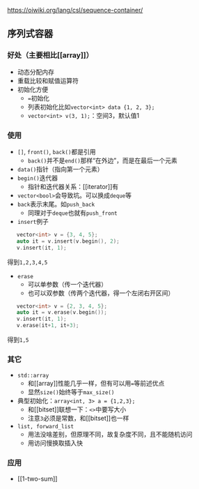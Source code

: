https://oiwiki.org/lang/csl/sequence-container/
## 序列式容器
### 好处（主要相比[[array]]）
- 动态分配内存
- 重载比较和赋值运算符
- 初始化方便
  - `=`初始化
  - 列表初始化比如`vector<int> data {1, 2, 3};`
  - `vector<int> v(3, 1);`：空间3，默认值1
### 使用
- `[]`, `front()`, `back()`都是引用
  - `back()`并不是`end()`那样“在外边”，而是在最后一个元素
- `data()`指针（指向第一个元素）
- `begin()`迭代器
  - 指针和迭代器关系：[[iterator]]有
- `vector<bool>`会导致坑。可以换成`deque`等
- `back`表示末尾。如`push_back`
  - 同理对于`deque`也就有`push_front`
- `insert`例子
```cpp
   vector<int> v = {3, 4, 5};
   auto it = v.insert(v.begin(), 2);
   v.insert(it, 1);
```
得到`1,2,3,4,5`
- `erase`
  - 可以单参数（传一个迭代器）
  - 也可以双参数（传两个迭代器，得一个左闭右开区间）
```cpp
   vector<int> v = {2, 3, 4, 5};
   auto it = v.erase(v.begin());
   v.insert(it, 1);
   v.erase(it+1, it+3);
```
得到`1,5`
### 其它
- `std::array`
  - 和[[array]]性能几乎一样，但有可以用`=`等前述优点
  - 显然`size()`始终等于`max_size()`
- 典型初始化：`array<int, 3> a = {1,2,3};`
  - 和[[bitset]]联想一下：`<>`中要写大小
  - 注意`3`必须是常数，和[[bitset]]也一样
- `list, forward_list`
  - 用法没啥差别，但原理不同，故复杂度不同，且不能随机访问
  - 用访问慢换取插入快
### 应用
- [[1-two-sum]]